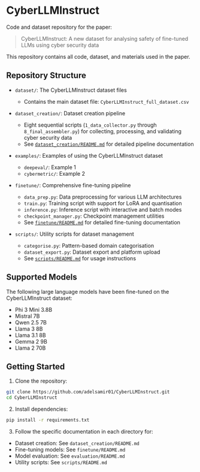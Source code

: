 # CyberLLMInstruct

Code and dataset repository for the paper:
> CyberLLMInstruct: A new dataset for analysing safety of fine-tuned LLMs using cyber security data

This repository contains all code, dataset, and materials used in the paper.

## Repository Structure

* `dataset/`: The CyberLLMInstruct dataset files
  - Contains the main dataset file: `CyberLLMInstruct_full_dataset.csv`

* `dataset_creation/`: Dataset creation pipeline
  - Eight sequential scripts (`1_data_collector.py` through `8_final_assembler.py`) for collecting, processing, and validating cyber security data
  - See [`dataset_creation/README.md`](dataset_creation/README.md) for detailed pipeline documentation

* `examples/`: Examples of using the CyberLLMInstruct dataset
  - `deepeval/`: Example 1
  - `cybermetric/`: Example 2



* `finetune/`: Comprehensive fine-tuning pipeline
  - `data_prep.py`: Data preprocessing for various LLM architectures
  - `train.py`: Training script with support for LoRA and quantisation
  - `inference.py`: Inference script with interactive and batch modes
  - `checkpoint_manager.py`: Checkpoint management utilities
  - See [`finetune/README.md`](finetune/README.md) for detailed fine-tuning documentation
  
* `scripts/`: Utility scripts for dataset management
  - `categorise.py`: Pattern-based domain categorisation
  - `dataset_export.py`: Dataset export and platform upload
  - See [`scripts/README.md`](scripts/README.md) for usage instructions

## Supported Models

The following large language models have been fine-tuned on the CyberLLMInstruct dataset:
- Phi 3 Mini 3.8B
- Mistral 7B
- Qwen 2.5 7B
- Llama 3 8B
- Llama 3.1 8B
- Gemma 2 9B
- Llama 2 70B


## Getting Started

1. Clone the repository:
```bash
git clone https://github.com/adelsamir01/CyberLLMInstruct.git
cd CyberLLMInstruct
```

2. Install dependencies:
```bash
pip install -r requirements.txt
```

3. Follow the specific documentation in each directory for:
- Dataset creation: See `dataset_creation/README.md`
- Fine-tuning models: See `finetune/README.md`
- Model evaluation: See `evaluation/README.md`
- Utility scripts: See `scripts/README.md`
